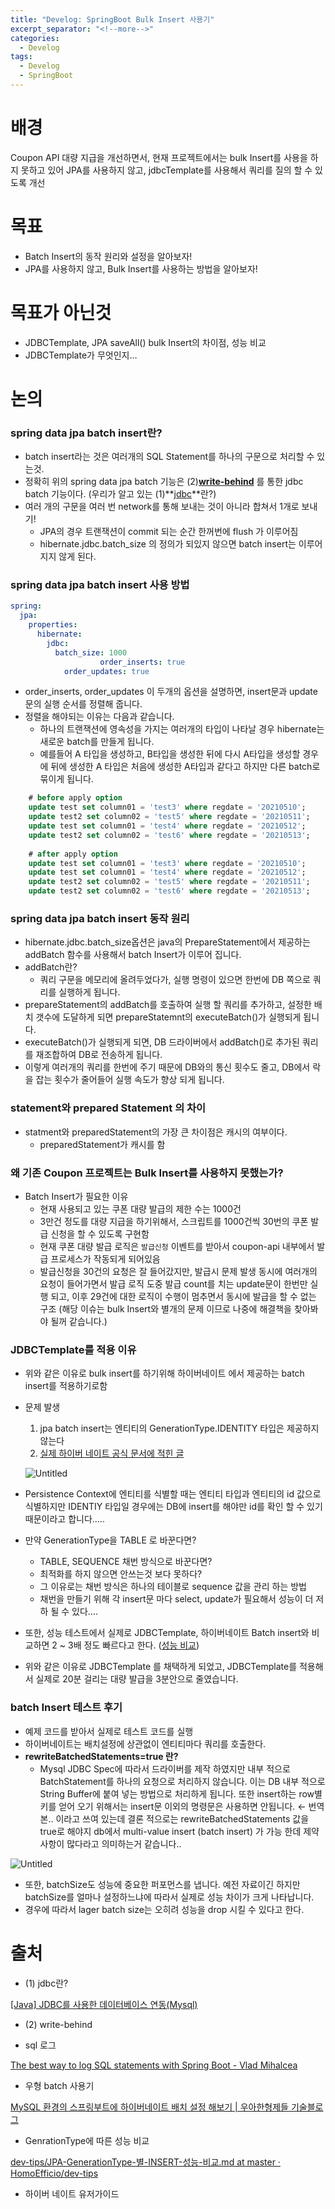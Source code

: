 ```yaml
---
title: "Develog: SpringBoot Bulk Insert 사용기"
excerpt_separator: "<!--more-->"
categories:
  - Develog
tags:
  - Develog
  - SpringBoot
---
```


# 배경

 Coupon API 대량 지급을 개선하면서, 현재 프로젝트에서는 bulk Insert를 사용을 하지 못하고 있어 JPA를 사용하지 않고, jdbcTemplate를 사용해서 쿼리를 질의 할 수 있도록 개선

# 목표

- Batch Insert의 동작 원리와 설정을 알아보자!
- JPA를 사용하지 않고, Bulk Insert를 사용하는 방법을 알아보자!

# 목표가 아닌것

- JDBCTemplate, JPA saveAll() bulk Insert의 차이점, 성능 비교
- JDBCTemplate가 무엇인지…

# 논의

### spring data jpa batch insert란?

- batch insert라는 것은 여러개의 SQL Statement를 하나의 구문으로 처리할 수 있는것.
- 정확히 위의 spring data jpa batch 기능은 (2)**[write-behind](https://www.blog.ecsimsw.com/entry/JPA-%EC%98%81%EC%86%8D%EC%84%B1-%EC%BB%A8%ED%85%8D%EC%8A%A4%ED%8A%B8-1%EC%B0%A8-%EC%BA%90%EC%8B%9C-%EC%93%B0%EA%B8%B0-%EC%A7%80%EC%97%B0)** 를 통한 jdbc batch 기능이다. (우리가 알고 있는 (1)**[jdbc](https://devlog-wjdrbs96.tistory.com/139)**란?)
- 여러 개의 구문을 여러 번 network를 통해 보내는 것이 아니라 합쳐서 1개로 보내기!
    - JPA의 경우 트랜잭션이 commit 되는 순간 한꺼번에 flush 가 이루어짐
    - hibernate.jdbc.batch_size 의 정의가 되있지 않으면 batch insert는 이루어지지 않게 된다.

### spring data jpa batch insert 사용 방법

```yaml
spring:
  jpa:
    properties:
      hibernate:
        jdbc:
          batch_size: 1000
					order_inserts: true
	        order_updates: true
```

- order_inserts, order_updates 이 두개의 옵션을 설명하면, insert문과 update문의 실행 순서를 정렬해 줍니다.
- 정렬을 해야되는 이유는 다음과 같습니다.
  - 하나의 트랜잭션에 영속성을 가지는 여러개의 타입이 나타날 경우 hibernate는 새로운 batch를 만들게 됩니다.
  - 예를들어 A 타입을 생성하고, B타입을 생성한 뒤에 다시 A타입을 생성할 경우에 뒤에 생성한 A 타입은 처음에 생성한 A타입과 같다고 하지만 다른 batch로 묶이게 됩니다.

```sql
    # before apply option
    update test set column01 = 'test3' where regdate = '20210510';
    update test2 set column02 = 'test5' where regdate = '20210511';
    update test set column01 = 'test4' where regdate = '20210512';
    update test2 set column02 = 'test6' where regdate = '20210513';
    
    # after apply option
    update test set column01 = 'test3' where regdate = '20210510';
    update test set column01 = 'test4' where regdate = '20210512';
    update test2 set column02 = 'test5' where regdate = '20210511';
    update test2 set column02 = 'test6' where regdate = '20210513';
```

### spring data jpa batch insert 동작 원리

- hibernate.jdbc.batch_size옵션은 java의 PrepareStatement에서 제공하는 addBatch 함수를 사용해서 batch Insert가 이루어 집니다.
- addBatch란?
  - 쿼리 구문을 메모리에 올려두었다가, 실행 명령이 있으면 한번에 DB 쪽으로 쿼리를 실행하게 됩니다.
- prepareStatement의 addBatch를 호출하여 실행 할 쿼리를 추가하고, 설정한 배치 갯수에 도달하게 되면 prepareStatemnt의 executeBatch()가 실행되게 됩니다.
- executeBatch()가 실행되게 되면, DB 드라이버에서 addBatch()로 추가된 쿼리를 재조합하여 DB로 전송하게 됩니다.
- 이렇게 여러개의 쿼리를 한번에 주기 때문에 DB와의 통신 횟수도 줄고, DB에서 락을 잡는 횟수가 줄어들어 실행 속도가 향상 되게 됩니다.



### statement와 prepared Statement 의 차이

- statment와 preparedStatement의 가장 큰 차이점은 캐시의 여부이다.
  - preparedStatement가 캐시를 함

### 왜 기존 Coupon 프로젝트는 Bulk Insert를 사용하지 못했는가?

- Batch Insert가 필요한 이유
  - 현재 사용되고 있는 쿠폰 대량 발급의 제한 수는 1000건
  - 3만건 정도를 대량 지급을 하기위해서, 스크립트를 1000건씩 30번의 쿠폰 발급 신청을 할 수 있도록 구현함
  - 현재 쿠폰 대량 발급 로직은 `발급신청` 이벤트를 받아서 coupon-api 내부에서 발급 프로세스가 작동되게 되어있음
  - 발급신청을 30건의 요청은 잘 들어갔지만, 발급시 문제 발생 동시에 여러개의 요청이 들어가면서 발급 로직 도중 발급 count를 치는 update문이 한번만 실행 되고, 이후 29건에 대한 로직이 수행이 멈추면서 동시에 발급을 할 수 없는 구조 (해당 이슈는 bulk Insert와 별개의 문제 이므로 나중에 해결책을 찾아봐야 될꺼 같습니다.)

### JDBCTemplate를 적용 이유

- 위와 같은 이유로 bulk insert를 하기위해 하이버네이트 에서 제공하는 batch insert를 적용하기로함
- 문제 발생
  1. jpa batch insert는 엔티티의 GenerationType.IDENTITY 타입은 제공하지 않는다
    1. [실제 하이버 네이트 공식 문서에 적힌 글](https://docs.jboss.org/hibernate/orm/5.4/userguide/html_single/Hibernate_User_Guide.html#batch-session-batch-insert)

     ![Untitled](assets/images/spring_document.png)

- Persistence Context에 엔티티를 식별할 때는 엔티티 타입과 엔티티의 id 값으로 식별하지만           IDENTIY 타입일 경우에는 DB에 insert를 해야만 id를 확인 할 수 있기때문이라고 합니다…..
- 만약 GenerationType을 TABLE 로 바꾼다면?
  - TABLE, SEQUENCE 채번 방식으로 바꾼다면?
  - 최적화를 하지 않으면 안쓰는것 보다 못하다?
  - 그 이유로는 채번 방식은 하나의 테이블로 sequence 값을 관리 하는 방법
  - 채번을 만들기 위해 각 insert문 마다 select, update가 필요해서 성능이 더 저하 될 수 있다….
- 또한, 성능 테스트에서 실제로 JDBCTemplate, 하이버네이트 Batch insert와 비교하면 2 ~ 3배 정도 빠르다고 한다. ([성능 비교](https://homoefficio.github.io/2020/01/25/Spring-Data%EC%97%90%EC%84%9C-Batch-Insert-%EC%B5%9C%EC%A0%81%ED%99%94/))
- 위와 같은 이유로 JDBCTemplate 를 채택하게 되었고, JDBCTemplate를 적용해서 실제로 20분 걸리는 대량 발급을 3분안으로 줄였습니다.

### batch Insert 테스트 후기

- 예제 코드를 받아서 실제로 테스트 코드를 실행
- 하이버네이트는 배치설정에 상관없이 엔티티마다 쿼리를 호출한다.
- **rewriteBatchedStatements=true 란?**
  - Mysql JDBC Spec에 따라서 드라이버를 제작 하였지만 내부 적으로 BatchStatement를 하나의 요청으로 처리하지 않습니다. 이는 DB 내부 적으로 String Buffer에 붙여 넣는 방법으로 처리하게 됩니다. 또한 insert하는 row별 키를 얻어 오기 위해서는 insert문 이외의 명령문은 사용하면 안됩니다. ← 번역본..     이라고 쓰여 있는데 결론 적으로는 rewriteBatchedStatements 값을 true로 해야지 db에서 multi-value insert (batch insert) 가 가능 한데 제약사항이 많다라고 의미하는거 같습니다..

![Untitled](assets/images/img.png)

- 또한, batchSize도 성능에 중요한 퍼포먼스를 냅니다. 예전 자료이긴 하지만 batchSize를 얼마나 설정하느냐에 따라서 실제로 성능 차이가 크게 나타납니다.
- 경우에 따라서 lager batch size는 오히려 성능을 drop 시킬 수 있다고 한다.

# 출처

- (1) jdbc란?

[[Java] JDBC를 사용한 데이터베이스 연동(Mysql)](https://devlog-wjdrbs96.tistory.com/139)

- (2) write-behind

[](https://www.blog.ecsimsw.com/entry/JPA-%EC%98%81%EC%86%8D%EC%84%B1-%EC%BB%A8%ED%85%8D%EC%8A%A4%ED%8A%B8-1%EC%B0%A8-%EC%BA%90%EC%8B%9C-%EC%93%B0%EA%B8%B0-%EC%A7%80%EC%97%B0)

- sql 로그

[The best way to log SQL statements with Spring Boot - Vlad Mihalcea](https://vladmihalcea.com/log-sql-spring-boot/)

- 우형 batch 사용기

[MySQL 환경의 스프링부트에 하이버네이트 배치 설정 해보기 | 우아한형제들 기술블로그](https://techblog.woowahan.com/2695/)

- GenrationType에 따른 성능 비교

[dev-tips/JPA-GenerationType-별-INSERT-성능-비교.md at master · HomoEfficio/dev-tips](https://github.com/HomoEfficio/dev-tips/blob/master/JPA-GenerationType-%EB%B3%84-INSERT-%EC%84%B1%EB%8A%A5-%EB%B9%84%EA%B5%90.md)

- 하이버 네이트 유저가이드